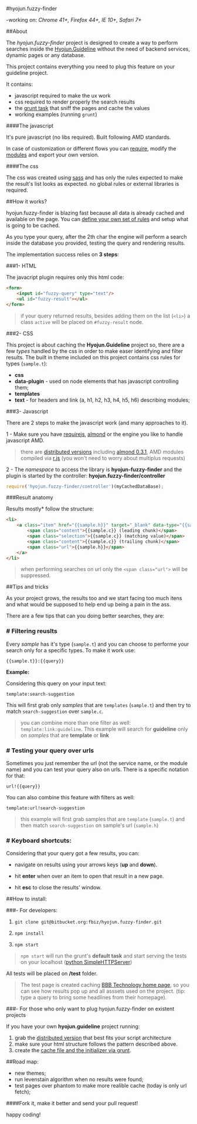 #hyojun.fuzzy-finder

-working on: *Chrome 41+, Firefox 44+, IE 10+, Safari 7+*

##About

The *hyojun.fuzzy-finder* project is designed to create a way to perform searches inside the [Hyojun.Guideline](https://bitbucket.org/fbiz/hyojun.guideline) without the need of backend services, dynamic pages or any database.

This project contains everything you need to plug this feature on your guideline project.

It contains:

* javascript required to make the ux work
* css required to render properly the search results
* the [grunt task](https://bitbucket.org/fbiz/hyojun.grunt.fuzzy-finder.git) that sniff the pages and cache the values
* working examples (running ```grunt```)

####The javascript

It's pure javascript (no libs required). Built following AMD standards.

In case of customization or different flows you can [require](http://requirejs.org/), modify the [modules](https://bitbucket.org/fbiz/hyojun.fuzzy-finder/src) and export your own version.

####The css

The css was created using [sass](http://sass-lang.com) and has only the rules expected to make the result's list looks as expected. no global rules or external libraries is required.

##How it works?

hyojun.fuzzy-finder is blazing fast because all data is already cached and available on the page. You can [define your own set of rules](https://bitbucket.org/fbiz/hyojun.grunt.fuzzy-finder.git) and setup what is going to be cached.

As you type your query, after the 2th char the engine will perform a search inside the database you provided, testing the query and rendering results.

The implementation success relies on **3 steps**:

###1- HTML

The javacript plugin requires only this html code:

```html
<form>
    <input id="fuzzy-query" type="text"/>
    <ul id="fuzzy-result"></ul>
</form>
```

> if your query returned results, besides adding them on the list (```<li>```) a class ```active``` will be placed on ```#fuzzy-result``` node.

###2- CSS

This project is about caching the **Hyojun.Guideline** project so, there are a few *types* handled by the css in order to make easer identifying and filter results. The built in theme included on this project contains css rules for types (```sample.t```):

* **css**
* **data-plugin** - used on node elements that has javascript controlling them;
* **templates**
* **text** - for headers and link (a, h1, h2, h3, h4, h5, h6) describing modules;

###3- Javascript

There are 2 steps to make the javascript work (and many approaches to it).

1 - Make sure you have [requirejs](http://requirejs.org/), [almond](https://github.com/jrburke/almond/blob/0.3.1/almond.js) or the engine you like to handle javascript AMD.

> there are [distributed versions](https://bitbucket.org/fbiz/hyojun.fuzzy-finder/downloads) including [almond 0.3.1](https://github.com/jrburke/almond/blob/0.3.1/almond.js), AMD modules compiled via [r.js](https://github.com/jrburke/r.js) (you won't need to worry about multiplus requests)

2 - The *namespace* to access the library is **hyojun-fuzzy-finder** and the plugin is started by the controller: **hyojun.fuzzy-finder/controller**

```javascript
require('hyojun.fuzzy-finder/controller')(myCachedDataBase);
```

###Result anatomy

Results mostly* follow the structure:

```html
<li>
	<a class="item" href="{{sample.h}}" target="_blank" data-type="{{sample.t}}">
		<span class="content">{{sample.c}} (leading chunk)</span>
		<span class="selection">{{sample.c}} (matching value)</span>
		<span class="content">{{sample.c}} (trailing chunk)</span>
		<span class="url">{{sample.h}}</span>
	</a>
</li>
```

> when performing searches on url only the ```<span class="url">``` will be suppressed.

##Tips and tricks

As your project grows, the results too and we start facing too much itens and what would be supposed to help end up being a pain in the ass.

There are a few tips that can you doing better searches, they are:

### # Filtering reuslts

Every *sample* has it's type (```sample.t```) and you can choose to performe your search only for a specific types. To make it work use:

    {{sample.t}}:{{query}}

**Example:**

Considering this query on your input text: 

    template:search-suggestion

This will first grab only *samples* that are ```templates``` (```sample.t```) and then try to match ```search-suggestion``` over ```sample.c```.

> you can combine more than one filter as well: ```template:link:guideline```.
> This example will search for **guideline** only on *samples* that are **template** or **link**


### # Testing your query over urls

Sometimes you just remember the url (not the service name, or the module name) and you can test your query also on urls. There is a specific notation for that:

    url!{{query}}

You can also combine this feature with filters as well:

    template:url!search-suggestion

> this example will first grab samples that are ```template``` (`sample.t`) and then match `search-suggestion` on sample's url (`sample.h`)

### # Keyboard shortcuts:

Considering that your query got a few results, you can:

* navigate on results using your arrows keys (**up** and **down**). 

* hit **enter** when over an item to open that result in a new page.

* hit **esc** to close the results' window.

##How to install:

###- For developers:

1. ```git clone git@bitbucket.org:fbiz/hyojun.fuzzy-finder.git```

2. ```npm install```

3. ```npm start``` 

> ```npm start``` will run the grunt's **default task** and start serving the tests on your localhost ([python SimpleHTTPServer](https://docs.python.org/2/library/simplehttpserver.html))

All tests will be placed on **/test** folder.

> The test page is created caching [BBB Technology home page](http://bbc.com/technology), so you can see how results pop up and all asssets used on the project. (tip: type a query to bring some headlines from their homepage).

###- For those who only want to plug hyojun.fuzzy-finder on existent projects

If you have your own **hyojun.guideline** project running:

1. grab the [distributed version](https://bitbucket.org/fbiz/hyojun.fuzzy-finder/downloads) that best fits your script architecture
2. make sure your html structure follows the pattern described above.
3. create the [cache file and the initializer via grunt](https://bitbucket.org/fbiz/hyojun.grunt.fuzzy-finder.git).

##Road map:

* new themes;
* run levenstain algorithm when no results were found;
* test pages over phantom to make more realible cache (today is only url fetch);


####Fork it, make it better and send your pull request!

happy coding!